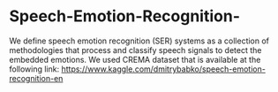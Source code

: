 # Speech-Emotion-Recognition-
We define speech emotion recognition (SER) systems as a collection of methodologies that process and classify speech signals to detect the embedded emotions.
We used CREMA dataset that is available at the following link: https://www.kaggle.com/dmitrybabko/speech-emotion-recognition-en

